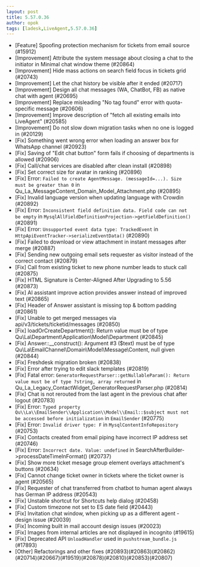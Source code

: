 ```yaml
---
layout: post
title: 5.57.0.36
author: opok
tags: [ladesk,LiveAgent,5.57.0.36]
---
```

- [Feature] Spoofing protection mechanism for tickets from email source (#15912)
- [Improvement] Attribute the system message about closing a chat to the initiator in Minimal chat window theme (#20864)
- [Improvement] Hide mass actions on search field focus in tickets grid (#20743)
- [Improvement] Let the chat history be visible after it ended (#20717)
- [Improvement] Design all chat messages (WA, ChatBot, FB) as native chat with agent (#20695)
- [Improvement] Replace misleading "No tag found" error with quota-specific message (#20606)
- [Improvement] Improve description of "fetch all existing emails into LiveAgent" (#20585)
- [Improvement] Do not slow down migration tasks when no one is logged in (#20129)
- [Fix] Something went wrong error when loading an answer box for WhatsApp channel (#20923)
- [Fix] Saving of "Edit chat button" form fails if choosing of departments is allowed (#20906)
- [Fix] Call/chat services are disabled after clean install (#20898)
- [Fix] Set correct size for avatar in ranking (#20896)
- [Fix] Error: `Failed to create AgentMessage. (messageId=...). Size must be greater than 0` in Qu_La_MessageContent_Domain_Model_Attachment.php (#20895)
- [Fix] Invalid language version when updating language with Crowdin (#20892)
- [Fix] Error: `Inconsistent field definition data. Field code can not be empty` in `MysqlAllFieldDefinitionProjection->getFieldDefinition()` (#20891)
- [Fix] Error: `Unsupported event data type: TrackedEvent` in `HttpApiEventTracker->serializeEventData()` (#20890)
- [Fix] Failed to download or view attachment in instant messages after merge (#20887)
- [Fix] Sending new outgoing email sets requester as visitor instead of the correct contact (#20879)
- [Fix] Call from existing ticket to new phone number leads to stuck call (#20875)
- [Fix] HTML Signature is Center-Aligned After Upgrading to 5.56 (#20873)
- [Fix] AI assistant improve action provides answer instead of improved text (#20865)
- [Fix] Header of Answer assistant is missing top & bottom padding (#20861)
- [Fix] Unable to get merged messages via api/v3/tickets/ticketid/messages (#20850)
- [Fix] loadOrCreateDepartment(): Return value must be of type Qu\La\Department\Application\Model\Department (#20845)
- [Fix] Answer::__construct(): Argument #3 ($text) must be of type Qu\La\EmailChannel\Domain\Model\Message\Content, null given (#20844)
- [Fix] Freshdesk migration broken (#20838)
- [Fix] Error after trying to edit slack templates (#20819)
- [Fix] Fatal error: `GeneratorRequestParser::getNullableParam(): Return value must be of type ?string, array returned` in Qu_La_Legacy_ContactWidget_GeneratorRequestParser.php (#20814)
- [Fix] Chat is not rerouted from the last agent in the previous chat after logout (#20783)
- [Fix] Error: `Typed property Qu\\La\\EmailSender\\Application\\Model\\Email::$subject must not be accessed before initialization` in `EmailSender` (#20775)
- [Fix] Error: `Invalid driver type: F` in `MysqlContentInfoRepository` (#20753)
- [Fix] Contacts created from email piping have incorrect IP address set (#20746)
- [Fix] Error: `Incorrect date. Value: undefined` in SearchAfterBuilder->processDateTimeInFormat() (#20737)
- [Fix] Show more ticket mesage group element overlays attachment's buttons (#20634)
- [Fix] Cannot change ticket owner in tickets where the ticket owner is agent (#20565)
- [Fix] Requester of chat transferred from chatbot to human agent always has German IP address (#20543)
- [Fix] Unstable shortcut for Shortcuts help dialog (#20458)
- [Fix] Custom timezone not set to ES date field (#20443)
- [Fix] Invitation chat window, when picking up as a different agent - design issue (#20039)
- [Fix] Incoming built in mail account design issues (#20023)
- [Fix] Images from internal articles are not displayed in incognito (#19615)
- [Fix] Deprecated API `UnloadHandler` used in `pushstream_bundle.js` (#17893)
- [Other] Refactorings and other fixes (#20893)(#20863)(#20862)(#20714)(#20667)(#19519)(#20878)(#20810)(#20853)(#20807)
